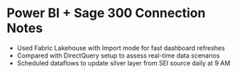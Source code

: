 
# Power BI + Sage 300 Connection Notes

- Used Fabric Lakehouse with Import mode for fast dashboard refreshes
- Compared with DirectQuery setup to assess real-time data scenarios
- Scheduled dataflows to update silver layer from SEI source daily at 9 AM
